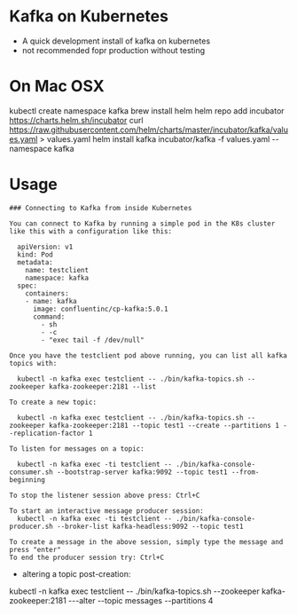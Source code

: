 # Kafka on Kubernetes

- A quick development install of kafka on kubernetes
- not recommended fopr production without testing


# On Mac OSX

kubectl create namespace kafka
brew install helm
helm repo add incubator https://charts.helm.sh/incubator
curl https://raw.githubusercontent.com/helm/charts/master/incubator/kafka/values.yaml > values.yaml
helm install kafka incubator/kafka -f values.yaml --namespace kafka


# Usage


```
### Connecting to Kafka from inside Kubernetes

You can connect to Kafka by running a simple pod in the K8s cluster like this with a configuration like this:

  apiVersion: v1
  kind: Pod
  metadata:
    name: testclient
    namespace: kafka
  spec:
    containers:
    - name: kafka
      image: confluentinc/cp-kafka:5.0.1
      command:
        - sh
        - -c
        - "exec tail -f /dev/null"

Once you have the testclient pod above running, you can list all kafka
topics with:

  kubectl -n kafka exec testclient -- ./bin/kafka-topics.sh --zookeeper kafka-zookeeper:2181 --list

To create a new topic:

  kubectl -n kafka exec testclient -- ./bin/kafka-topics.sh --zookeeper kafka-zookeeper:2181 --topic test1 --create --partitions 1 --replication-factor 1

To listen for messages on a topic:

  kubectl -n kafka exec -ti testclient -- ./bin/kafka-console-consumer.sh --bootstrap-server kafka:9092 --topic test1 --from-beginning

To stop the listener session above press: Ctrl+C

To start an interactive message producer session:
  kubectl -n kafka exec -ti testclient -- ./bin/kafka-console-producer.sh --broker-list kafka-headless:9092 --topic test1

To create a message in the above session, simply type the message and press "enter"
To end the producer session try: Ctrl+C
```


- altering a topic post-creation:


kubectl -n kafka exec testclient -- ./bin/kafka-topics.sh --zookeeper kafka-zookeeper:2181 ---alter --topic messages --partitions 4
